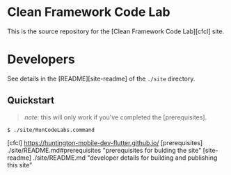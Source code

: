 # Clean Framework Code Lab

This is the source repository for the [Clean Framework Code Lab][cfcl] site.

# Developers

See details in the [README][site-readme] of the `./site` directory.

## Quickstart

> _note_: this will only work if you've completed the [prerequisites].

```console
$ ./site/RunCodeLabs.command
```



[cfcl] https://huntington-mobile-dev-flutter.github.io/
[prerequisites] ./site/README.md#prerequisites "prerequisites for bulding the site"
[site-readme] ./site/README.md "developer details for building and publishing this site"